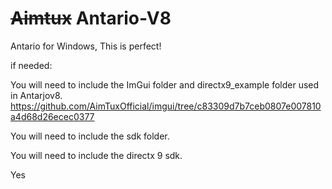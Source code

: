 # ~~Aimtux~~ Antario-V8
Antario for Windows, This is perfect!

if needed:

You will need to include the ImGui folder and directx9_example folder used in Antarjov8. https://github.com/AimTuxOfficial/imgui/tree/c83309d7b7ceb0807e007810a4d68d26ecec0377

You will need to include the sdk folder.

You will need to include the directx 9 sdk.

Yes
